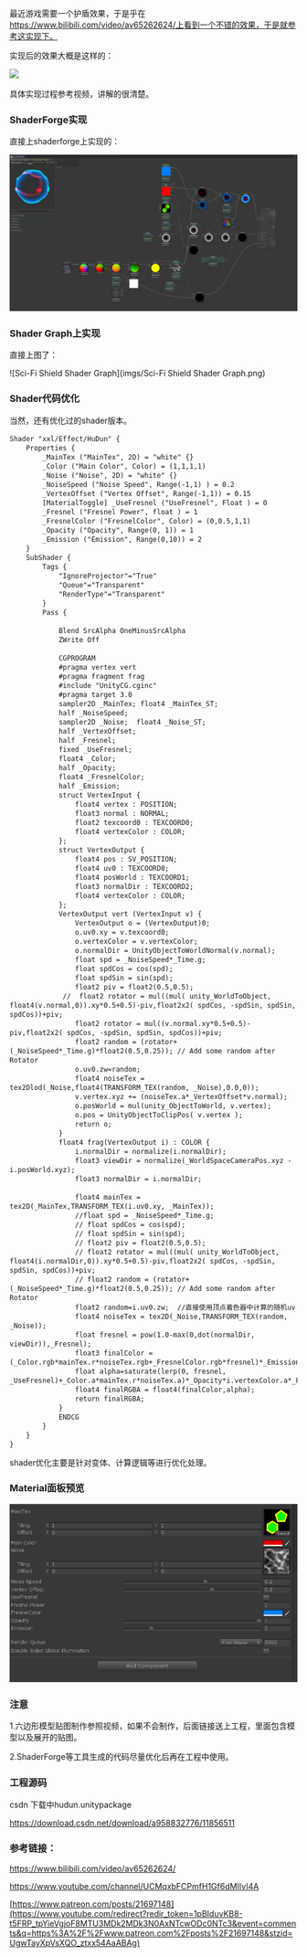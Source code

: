 最近游戏需要一个护盾效果，于是乎在 https://www.bilibili.com/video/av65262624/上看到一个不错的效果，于是就参考这实现下。

实现后的效果大概是这样的：

![](imgs/hudun.gif)

具体实现过程参考视频，讲解的很清楚。

### ShaderForge实现

直接上shaderforge上实现的：

![1570874172091](imgs/1570874172091.png)

### Shader Graph上实现

直接上图了：

![Sci-Fi Shield Shader Graph](imgs/Sci-Fi Shield Shader Graph.png)

### Shader代码优化

当然，还有优化过的shader版本。

```ShaderLab
Shader "xxl/Effect/HuDun" {
    Properties {
        _MainTex ("MainTex", 2D) = "white" {}
		_Color ("Main Color", Color) = (1,1,1,1)
        _Noise ("Noise", 2D) = "white" {}
		_NoiseSpeed ("Noise Speed", Range(-1,1) ) = 0.2
        _VertexOffset ("Vertex Offset", Range(-1,1)) = 0.15
        [MaterialToggle] _UseFresnel ("UseFresnel", Float ) = 0
		_Fresnel ("Fresnel Power", float ) = 1
        _FresnelColor ("FresnelColor", Color) = (0,0.5,1,1)
		_Opacity ("Opacity", Range(0, 1)) = 1
        _Emission ("Emission", Range(0,10)) = 2
    }
    SubShader {
        Tags {
            "IgnoreProjector"="True"
            "Queue"="Transparent"
            "RenderType"="Transparent"
        }
        Pass {

            Blend SrcAlpha OneMinusSrcAlpha
            ZWrite Off
            
            CGPROGRAM
            #pragma vertex vert
            #pragma fragment frag
            #include "UnityCG.cginc"
            #pragma target 3.0
            sampler2D _MainTex; float4 _MainTex_ST;
            half _NoiseSpeed;
            sampler2D _Noise;  float4 _Noise_ST;
            half _VertexOffset;
            half _Fresnel;
            fixed _UseFresnel;
            float4 _Color;
            half _Opacity;
            float4 _FresnelColor;
            half _Emission;
            struct VertexInput {
                float4 vertex : POSITION;
                float3 normal : NORMAL;
                float2 texcoord0 : TEXCOORD0;
                float4 vertexColor : COLOR;
            };
            struct VertexOutput {
                float4 pos : SV_POSITION;
                float4 uv0 : TEXCOORD0;
                float4 posWorld : TEXCOORD1;
                float3 normalDir : TEXCOORD2;
                float4 vertexColor : COLOR;
            };
            VertexOutput vert (VertexInput v) {
                VertexOutput o = (VertexOutput)0;
                o.uv0.xy = v.texcoord0;
                o.vertexColor = v.vertexColor;
                o.normalDir = UnityObjectToWorldNormal(v.normal);
                float spd = _NoiseSpeed*_Time.g;
                float spdCos = cos(spd);
                float spdSin = sin(spd);
                float2 piv = float2(0.5,0.5);
             //  float2 rotator = mul((mul( unity_WorldToObject, float4(v.normal,0)).xy*0.5+0.5)-piv,float2x2( spdCos, -spdSin, spdSin, spdCos))+piv;
			    float2 rotator = mul((v.normal.xy*0.5+0.5)-piv,float2x2( spdCos, -spdSin, spdSin, spdCos))+piv;
                float2 random = (rotator+(_NoiseSpeed*_Time.g)*float2(0.5,0.25)); // Add some random after Rotator
				o.uv0.zw=random;
                float4 noiseTex = tex2Dlod(_Noise,float4(TRANSFORM_TEX(random, _Noise),0.0,0));
                v.vertex.xyz += (noiseTex.a*_VertexOffset*v.normal);
                o.posWorld = mul(unity_ObjectToWorld, v.vertex);
                o.pos = UnityObjectToClipPos( v.vertex );
                return o;
            }
            float4 frag(VertexOutput i) : COLOR {
                i.normalDir = normalize(i.normalDir);
                float3 viewDir = normalize(_WorldSpaceCameraPos.xyz - i.posWorld.xyz);
                float3 normalDir = i.normalDir;

                float4 mainTex = tex2D(_MainTex,TRANSFORM_TEX(i.uv0.xy, _MainTex));
				//float spd = _NoiseSpeed*_Time.g;
				// float spdCos = cos(spd);
				// float spdSin = sin(spd);
				// float2 piv = float2(0.5,0.5);
				// float2 rotator = mul((mul( unity_WorldToObject, float4(i.normalDir,0)).xy*0.5+0.5)-piv,float2x2( spdCos, -spdSin, spdSin, spdCos))+piv;
				// float2 random = (rotator+(_NoiseSpeed*_Time.g)*float2(0.5,0.25)); // Add some random after Rotator
				float2 random=i.uv0.zw;  //直接使用顶点着色器中计算的随机uv
                float4 noiseTex = tex2D(_Noise,TRANSFORM_TEX(random, _Noise));
                float fresnel = pow(1.0-max(0,dot(normalDir, viewDir)),_Fresnel);
                float3 finalColor = (_Color.rgb*mainTex.r*noiseTex.rgb+_FresnelColor.rgb*fresnel)*_Emission*i.vertexColor.rgb;
                float alpha=saturate(lerp(0, fresnel, _UseFresnel)+_Color.a*mainTex.r*noiseTex.a)*_Opacity*i.vertexColor.a*_FresnelColor.a;
				float4 finalRGBA = float4(finalColor,alpha);
                return finalRGBA;
            }
            ENDCG
        }
    }
}

```

shader优化主要是针对变体、计算逻辑等进行优化处理。

### Material面板预览

![1570874906363](imgs/1570874906363.png)

### 注意

1.六边形模型贴图制作参照视频，如果不会制作，后面链接送上工程，里面包含模型以及展开的贴图。

2.ShaderForge等工具生成的代码尽量优化后再在工程中使用。

### 工程源码

csdn 下载中hudun.unitypackage

https://download.csdn.net/download/a958832776/11856511

### 参考链接：

https://www.bilibili.com/video/av65262624/

https://www.youtube.com/channel/UCMqxbFCPmfH1Gf6dMIIvI4A 

[https://www.patreon.com/posts/21697148](https://www.youtube.com/redirect?redir_token=1pBIduvKB8-t5FRP_tpYieVgjoF8MTU3MDk2MDk3N0AxNTcwODc0NTc3&event=comments&q=https%3A%2F%2Fwww.patreon.com%2Fposts%2F21697148&stzid=UgwTayXpVsXQO_ztxx54AaABAg) 